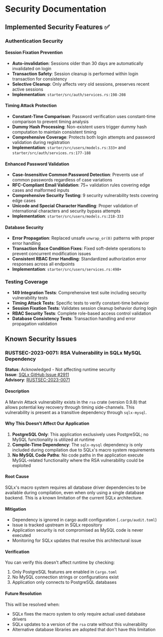 # Security Documentation

## Implemented Security Features ✅

### Authentication Security

#### Session Fixation Prevention
- **Auto-invalidation**: Sessions older than 30 days are automatically invalidated on login
- **Transaction Safety**: Session cleanup is performed within login transaction for consistency
- **Selective Cleanup**: Only affects very old sessions, preserves recent active sessions
- **Implementation**: `starter/src/auth/services.rs:198-208`

#### Timing Attack Protection
- **Constant-Time Comparison**: Password verification uses constant-time comparison to prevent timing analysis
- **Dummy Hash Processing**: Non-existent users trigger dummy hash computation to maintain consistent timing
- **Comprehensive Coverage**: Protects both login attempts and password validation during registration
- **Implementation**: `starter/src/users/models.rs:333+` and `starter/src/auth/services.rs:177-188`

#### Enhanced Password Validation
- **Case-Insensitive Common Password Detection**: Prevents use of common passwords regardless of case variations
- **RFC-Compliant Email Validation**: 75+ validation rules covering edge cases and malformed inputs
- **Comprehensive Security Testing**: 9 security vulnerability tests covering edge cases
- **Unicode and Special Character Handling**: Proper validation of international characters and security bypass attempts
- **Implementation**: `starter/src/users/models.rs:218-333`

#### Database Security
- **Error Propagation**: Replaced unsafe `unwrap_or(0)` patterns with proper error handling
- **Transaction Race Condition Fixes**: Fixed soft-delete operations to prevent concurrent modification issues
- **Consistent RBAC Error Handling**: Standardized authorization error responses across all endpoints
- **Implementation**: `starter/src/users/services.rs:498+`

### Testing Coverage
- **149 Integration Tests**: Comprehensive test suite including security vulnerability tests
- **Timing Attack Tests**: Specific tests to verify constant-time behavior
- **Session Fixation Tests**: Validates session cleanup behavior during login
- **RBAC Security Tests**: Complete role-based access control validation
- **Database Consistency Tests**: Transaction handling and error propagation validation

## Known Security Issues

### RUSTSEC-2023-0071: RSA Vulnerability in SQLx MySQL Dependency

**Status**: Acknowledged - Not affecting runtime security  
**Issue**: [SQLx GitHub Issue #2911](https://github.com/launchbadge/sqlx/issues/2911)  
**Advisory**: [RUSTSEC-2023-0071](https://rustsec.org/advisories/RUSTSEC-2023-0071)

#### Description
A Marvin Attack vulnerability exists in the `rsa` crate (version 0.9.8) that allows potential key recovery through timing side-channels. This vulnerability is present as a transitive dependency through `sqlx-mysql`.

#### Why This Doesn't Affect Our Application
1. **PostgreSQL Only**: This application exclusively uses PostgreSQL; no MySQL functionality is utilized at runtime
2. **Compile-Time Dependency**: The `sqlx-mysql` dependency is only included during compilation due to SQLx's macro system requirements
3. **No MySQL Code Paths**: No code paths in the application execute MySQL-related functionality where the RSA vulnerability could be exploited

#### Root Cause
SQLx's macro system requires all database driver dependencies to be available during compilation, even when only using a single database backend. This is a known limitation of the current SQLx architecture.

#### Mitigation
- Dependency is ignored in cargo audit configuration (`.cargo/audit.toml`)
- Issue is tracked upstream in SQLx repository
- Application security is not compromised as MySQL code is never executed
- Monitoring for SQLx updates that resolve this architectural issue

#### Verification
You can verify this doesn't affect runtime by checking:
1. Only PostgreSQL features are enabled in `Cargo.toml`
2. No MySQL connection strings or configurations exist
3. Application only connects to PostgreSQL databases

#### Future Resolution
This will be resolved when:
- SQLx fixes the macro system to only require actual used database drivers
- SQLx updates to a version of the `rsa` crate without this vulnerability
- Alternative database libraries are adopted that don't have this limitation